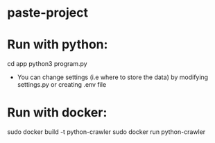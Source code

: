 # paste-project



# Run with python:

cd app
python3 program.py

* You can change settings (i.e where to store the data) by modifying settings.py or creating .env file


# Run with docker:

sudo docker build -t python-crawler
sudo docker run python-crawler


